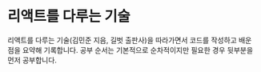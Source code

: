 # 리액트를 다루는 기술

리액트를 다루는 기술(김민준 지음, 길벗 출판사)을 따라가면서 코드를 작성하고 배운 점을 요약해 기록합니다. 공부 순서는 기본적으로 순차적이지만 필요한 경우 뒷부분을 먼저 공부합니다.
